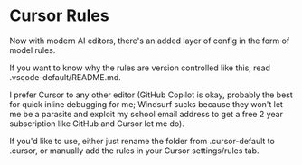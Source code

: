 # Cursor Rules

Now with modern AI editors, there's an added layer of config in the form of model rules.

If you want to know why the rules are version controlled like this, read .vscode-default/README.md.

I prefer Cursor to any other editor (GitHub Copilot is okay, probably the best for quick inline debugging for me; Windsurf sucks because they won't let me be a parasite and exploit my school email address to get a free 2 year subscription like GitHub and Cursor let me do).

If you'd like to use, either just rename the folder from .cursor-default to .cursor, or manually add the rules in your Cursor settings/rules tab.
